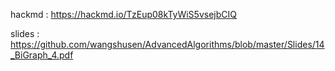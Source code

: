 hackmd : https://hackmd.io/TzEup08kTyWiS5vsejbCIQ

slides : https://github.com/wangshusen/AdvancedAlgorithms/blob/master/Slides/14_BiGraph_4.pdf